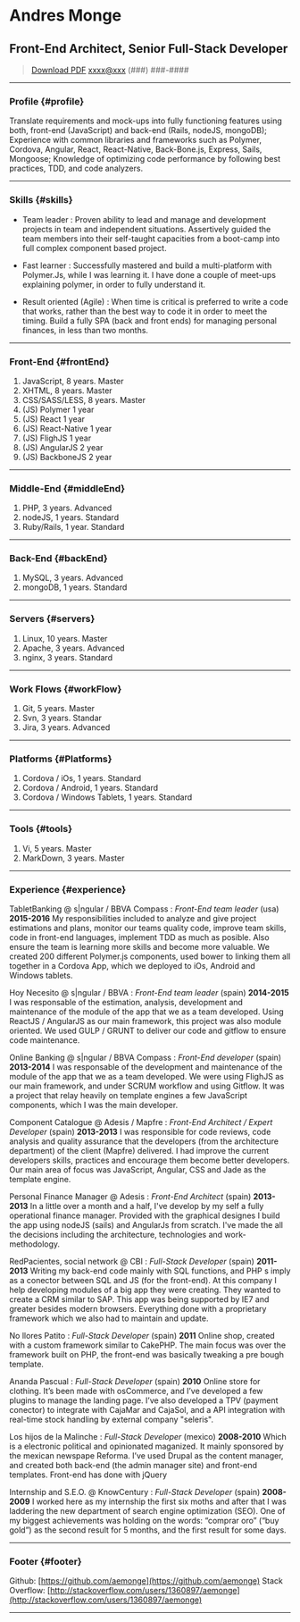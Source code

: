 # Andres Monge
## Front-End Architect, Senior Full-Stack Developer

> [Download PDF](resume.pdf)
> [xxxx@xxx](xxxx@xxx.com)
> (###) ###-####

------

### Profile {#profile}

Translate requirements and mock-ups into fully functioning features using both, front-end (JavaScript) and back-end (Rails, nodeJS, mongoDB); Experience with common libraries and frameworks such as Polymer, Cordova, Angular, React, React-Native, Back-Bone.js, Express, Sails, Mongoose; Knowledge of optimizing code performance by following best practices, TDD, and code analyzers.

------

### Skills {#skills}

* Team leader
  : Proven ability to lead and manage and development projects in team and independent situations. Assertively guided the
  team members into their self-taught capacities from a boot-camp into full complex component based project.

* Fast learner
  : Successfully mastered and build a multi-platform with Polymer.Js, while I was learning it. I have done a
  couple of meet-ups explaining polymer, in order to fully understand it.

* Result oriented (Agile)
  : When time is critical is preferred to write a code that works, rather than the best way to code it in order to meet
  the timing. Build a fully SPA (back and front ends) for managing personal finances, in less than two months.

-------

### Front-End {#frontEnd}

1. JavaScript, 8 years. Master
1. XHTML, 8 years. Master
1. CSS/SASS/LESS, 8 years. Master
1. (JS) Polymer 1 year
1. (JS) React 1 year
1. (JS) React-Native 1 year
1. (JS) FlighJS 1 year
1. (JS) AngularJS 2 year
1. (JS) BackboneJS 2 year

-------

### Middle-End {#middleEnd}

1. PHP, 3 years. Advanced
1. nodeJS, 1 years. Standard
1. Ruby/Rails, 1 year. Standard

-------

### Back-End {#backEnd}

1. MySQL, 3 years. Advanced
1. mongoDB, 1 years. Standard

-------

### Servers {#servers}

1. Linux, 10 years. Master
1. Apache, 3 years. Advanced
1. nginx, 3 years. Standard

-------

### Work Flows {#workFlow}

1. Git, 5 years. Master
1. Svn, 3 years. Standar
1. Jira, 3 years. Advanced

-------

### Platforms {#Platforms}

1. Cordova / iOs, 1 years. Standard
1. Cordova / Android, 1 years. Standard
1. Cordova / Windows Tablets, 1 years. Standard

-------

### Tools {#tools}

1. Vi, 5 years. Master
1. MarkDown, 3 years. Master

------

### Experience {#experience}

TabletBanking @ s|ngular / BBVA Compass
: *Front-End team leader* (usa)
  __2015-2016__
 My responsibilities included to analyze and give project estimations and plans, monitor our teams quality code, improve team skills, code in front-end languages, implement TDD as much as posible. Also ensure the team is learning more skills and become more valuable. We created 200 different Polymer.js components, used bower to linking them all together in a Cordova App, which we deployed to iOs, Android and Windows tablets.

Hoy Necesito @ s|ngular / BBVA
: *Front-End team leader* (spain)
  __2014-2015__
  I was responsable of the estimation, analysis, development and maintenance of the module of the app that we as a team developed. Using ReactJS / AngularJS as our main framework, this project was also module oriented. We used GULP / GRUNT to deliver our code and git­flow to ensure code maintenance.

Online Banking @ s|ngular / BBVA Compass
: *Front-End developer* (spain)
  __2013-2014__
 I was responsable of the development and maintenance of the module of the app that we as a team developed. We were using FlighJS as our main framework, and under SCRUM workflow and using Git­flow. It was a project that relay heavily on template engines a few JavaScript components, which I was the main developer.

Component Catalogue @ Adesis / Mapfre
: *Front-End Architect / Expert Developer* (spain)
  __2013-2013__
 I was responsible for code reviews, code analysis and quality assurance that the developers (from the architecture
 department) of the client (Mapfre) delivered. I had improve the current developers skills, practices and encourage them become better developers. Our main area of focus was JavaScript, Angular, CSS and Jade as the template engine.

Personal Finance Manager @ Adesis
: *Front-End Architect* (spain)
  __2013-2013__
 In a little over a month and a half, I've develop by my self a fully operational finance manager. Provided with the
 graphical designes I build the app using nodeJS (sails) and AngularJs from scratch. I've made the all the decisions including the architecture, technologies and work-methodology.

RedPacientes, social network @ CBI
: *Full-Stack Developer* (spain)
 __2011-2013__
 Writing my back-end code mainly with SQL functions, and PHP s imply as a conector between SQL and JS (for the front-end).
 At this company I help developing modules of a big app they were creating. They wanted to create a CRM similar to SAP. This app was being supported by IE7 and greater besides modern browsers. Everything done with a proprietary framework which we also had to maintain and update.

No llores Patito
: *Full-Stack Developer* (spain)
 __2011__
 Online shop, created with a custom framework similar to CakePHP. The main focus was over the framework built on PHP,
 the front-end was basically tweaking a pre bough template.

Ananda Pascual
: *Full-Stack Developer* (spain)
 __2010__
 Online store for clothing. It’s been made with osCommerce, and I’ve developed a few plugins to manage the landing page.
 I’ve also developed a TPV (payment conector) to integrate with CajaMar and CajaSol,  and a API integration with real-time stock handling by
 external company "seleris".

Los hijos de la Malinche
: *Full-Stack Developer* (mexico)
 __2008-2010__
 Which is a electronic political and opinionated maganized. It mainly sponsored by the mexican newspape Reforma. I’ve
 used Drupal as the content manager, and created both back-end (the admin manager site) and front-end templates. Front-end has done with jQuery

Internship and S.E.O. @ KnowCentury
: *Full-Stack Developer* (spain)
 __2008-2009__
 I worked here as my internship the first six moths and after that I was laddering the new department of search engine optimization (SEO). One of my biggest achievements was holding on the words: “comprar oro” (“buy gold”) as the second result for 5 months, and the first result for some days.

------

### Footer {#footer}

Github: [https://github.com/aemonge](https://github.com/aemonge)
Stack Overflow: [http://stackoverflow.com/users/1360897/aemonge](http://stackoverflow.com/users/1360897/aemonge)

------
